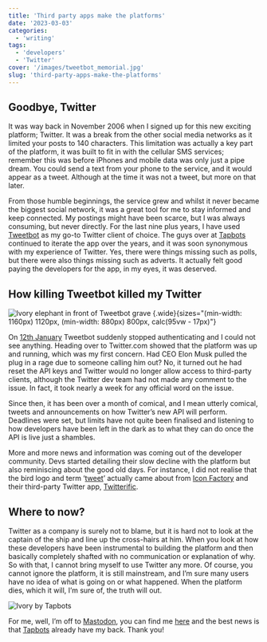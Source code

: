 ```yaml
---
title: 'Third party apps make the platforms'
date: '2023-03-03'
categories:
  - 'writing'
tags:
  - 'developers'
  - 'Twitter'
cover: '/images/tweetbot_memorial.jpg'
slug: 'third-party-apps-make-the-platforms'
---
```


## Goodbye, Twitter

It was way back in November 2006 when I signed up for this new exciting platform; Twitter. It was a break from the other social media networks as it limited your posts to 140 characters. This limitation was actually a key part of the platform, it was built to fit in with the cellular SMS services; remember this was before iPhones and mobile data was only just a pipe dream. You could send a text from your phone to the service, and it would appear as a tweet. Although at the time it was not a tweet, but more on that later.

From those humble beginnings, the service grew and whilst it never became the biggest social network, it was a great tool for me to stay informed and keep connected. My postings might have been scarce, but I was always consuming, but never directly. For the last nine plus years, I have used [Tweetbot](https://tapbots.com/tweetbot/) as my go-to Twitter client of choice. The guys over at [Tapbots](https://tapbots.com) continued to iterate the app over the years, and it was soon synonymous with my experience of Twitter. Yes, there were things missing such as polls, but there were also things missing such as adverts. It actually felt good paying the developers for the app, in my eyes, it was deserved.

## How killing Tweetbot killed my Twitter

![Ivory elephant in front of Tweetbot grave](/images/tweetbot_memorial.jpg) {.wide}{sizes="(min-width: 1160px) 1120px, (min-width: 880px) 800px, calc(95vw - 17px)"}

On [12th January](https://blog.iconfactory.com/2023/01/state-of-the-twitterverse/) Tweetbot suddenly stopped authenticating and I could not see anything. Heading over to Twitter.com showed that the platform was up and running, which was my first concern. Had CEO Elon Musk pulled the plug in a rage due to someone calling him out? No, it turned out he had reset the API keys and Twitter would no longer allow access to third-party clients, although the Twitter dev team had not made any comment to the issue. In fact, it took nearly a week for any official word on the issue.

Since then, it has been over a month of comical, and I mean utterly comical, tweets and announcements on how Twitter’s new API will perform. Deadlines were set, but limits have not quite been finalised and listening to how developers have been left in the dark as to what they can do once the API is live just a shambles.

More and more news and information was coming out of the developer community. Devs started detailing their slow decline with the platform but also reminiscing about the good old days. For instance, I did not realise that the bird logo and term ‘[tweet](https://daringfireball.net/thetalkshow/2023/01/19/ep-367)’ actually came about from [Icon Factory](https://iconfactory.com) and their third-party Twitter app, [Twitterific](https://twitterrific.com/beyond).

## Where to now?

Twitter as a company is surely not to blame, but it is hard not to look at the captain of the ship and line up the cross-hairs at him. When you look at how these developers have been instrumental to building the platform and then basically completely shafted with no communication or explanation of why. So with that, I cannot bring myself to use Twitter any more. Of course, you cannot ignore the platform, it is still mainstream, and I’m sure many users have no idea of what is going on or what happened. When the platform dies, which it will, I’m sure of, the truth will out.

![Ivory by Tapbots](/images/ivory.jpeg)

For me, well, I’m off to [Mastodon](https://mastodon.social/@FunkyLarma), you can find me [here](https://mastodon.social/@FunkyLarma) and the best news is that [Tapbots](https://tapbots.com/ivory/) already have my back. Thank you!
